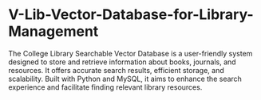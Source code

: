 # V-Lib-Vector-Database-for-Library-Management

The College Library Searchable Vector Database is a user-friendly system designed to store and retrieve information about books,
journals, and resources. It offers accurate search results, efficient storage, and scalability. Built with Python and MySQL, it 
aims to enhance the search experience and facilitate finding relevant library resources.
